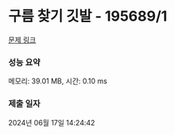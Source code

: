 # 구름 찾기 깃발 - 195689/1 

[문제 링크](https://level.goorm.io/exam/195689/%EA%B5%AC%EB%A6%84-%EC%B0%BE%EA%B8%B0-%EA%B9%83%EB%B0%9C/quiz/1) 

### 성능 요약

메모리: 39.01 MB, 시간: 0.10 ms

### 제출 일자

2024년 06월 17일 14:24:42

